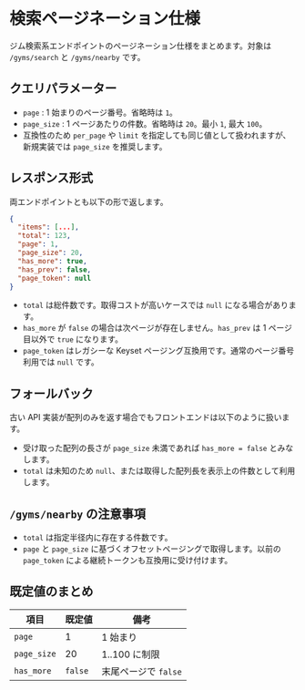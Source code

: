 # 検索ページネーション仕様

ジム検索系エンドポイントのページネーション仕様をまとめます。対象は `/gyms/search` と `/gyms/nearby` です。

## クエリパラメーター

- `page` : 1 始まりのページ番号。省略時は `1`。
- `page_size` : 1 ページあたりの件数。省略時は `20`。最小 `1`, 最大 `100`。
- 互換性のため `per_page` や `limit` を指定しても同じ値として扱われますが、新規実装では `page_size` を推奨します。

## レスポンス形式

両エンドポイントとも以下の形で返します。

```json
{
  "items": [...],
  "total": 123,
  "page": 1,
  "page_size": 20,
  "has_more": true,
  "has_prev": false,
  "page_token": null
}
```

- `total` は総件数です。取得コストが高いケースでは `null` になる場合があります。
- `has_more` が `false` の場合は次ページが存在しません。`has_prev` は 1 ページ目以外で `true` になります。
- `page_token` はレガシーな Keyset ページング互換用です。通常のページ番号利用では `null` です。

## フォールバック

古い API 実装が配列のみを返す場合でもフロントエンドは以下のように扱います。

- 受け取った配列の長さが `page_size` 未満であれば `has_more = false` とみなします。
- `total` は未知のため `null`、または取得した配列長を表示上の件数として利用します。

## `/gyms/nearby` の注意事項

- `total` は指定半径内に存在する件数です。
- `page` と `page_size` に基づくオフセットページングで取得します。以前の `page_token` による継続トークンも互換用に受け付けます。

## 既定値のまとめ

| 項目        | 既定値  | 備考                 |
| ----------- | ------- | -------------------- |
| `page`      | 1       | 1 始まり             |
| `page_size` | 20      | 1..100 に制限        |
| `has_more`  | `false` | 末尾ページで `false` |
